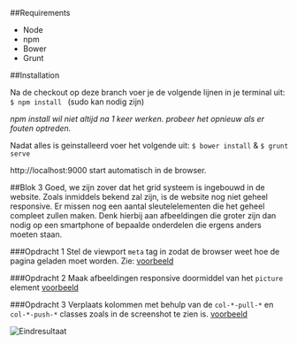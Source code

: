 ##Requirements

- Node
- npm
- Bower
- Grunt

##Installation

Na de checkout op deze branch voer je de volgende lijnen in je terminal uit:
```$ npm install ``` (sudo kan nodig zijn)

*npm install wil niet altijd na 1 keer werken. probeer het opnieuw als er fouten optreden.*

Nadat alles is geinstalleerd voer het volgende uit:
``` $ bower install ``` & ```$ grunt serve```

http://localhost:9000 start automatisch in de browser.


##Blok 3
Goed, we zijn zover dat het grid systeem is ingebouwd in de website. Zoals inmiddels bekend zal zijn, is de website nog niet geheel responsive. Er missen nog een aantal sleutelelementen die het geheel compleet zullen maken.
Denk hierbij aan afbeeldingen die groter zijn dan nodig op een smartphone of bepaalde onderdelen die ergens anders moeten staan.

###Opdracht 1
Stel de viewport `meta` tag in zodat de browser weet hoe de pagina geladen moet worden.
Zie: [voorbeeld](http://plnkr.co/edit/FbuZaKj9Fy91HPov5LZc?p=preview)

###Opdracht 2
Maak afbeeldingen responsive doormiddel van het `picture` element
[voorbeeld](http://plnkr.co/edit/yTiuPyqN0B4yrTGUvUNT?p=preview)

###Opdracht 3
Verplaats kolommen met behulp van de `col-*-pull-*` en `col-*-push-*` classes zoals in de screenshot te zien is.
[voorbeeld](http://plnkr.co/edit/Qv867Jk7bacjWfdUppX8?p=preview)

![Eindresultaat](https://raw.githubusercontent.com/42BV/responsive-grid-workshop/master/files/images/screenshot-winery-desk.png)